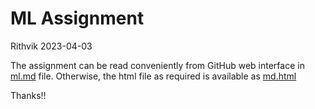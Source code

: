 ML Assignment
================
Rithvik
2023-04-03

The assignment can be read conveniently from GitHub web interface in [ml.md](ml.md) file. 
Otherwise, the html file as required is available as [md.html](md.html) 

Thanks!!
